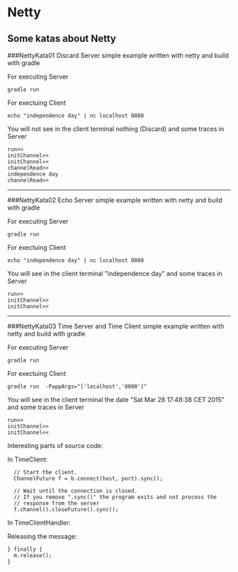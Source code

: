 # Netty

Some katas about Netty
---
###NettyKata01 
Discard Server simple example written with netty and build with gradle 

For executing Server

```
gradle run
```

For exectuing Client

```
echo "independence day" | nc localhost 8080
```

You will not see in the client terminal nothing (Discard) and some traces in Server
```
run>>
initChannel>>
initChannel<<
channelRead>>
independence day
channelRead<<
```
---
###NettyKata02
Echo Server simple example written with netty and build with gradle 

For executing Server

```
gradle run
```

For exectuing Client

```
echo "independence day" | nc localhost 8080
```

You will see in the client terminal "independence day" and some traces in Server
```
run>>
initChannel>>
initChannel<<
```


---
###NettyKata03
Time Server and Time Client simple example written with netty and build with gradle 

For executing Server

```
gradle run
```

For exectuing Client

```
gradle run  -PappArgs="['localhost','8080']"
```

You will see in the client terminal the date "Sat Mar 28 17:48:38 CET 2015" and some traces in Server
```
run>>
initChannel>>
initChannel<<
```


Interesting parts of source code:

In TimeClient:

````
  // Start the client.
  ChannelFuture f = b.connect(host, port).sync(); 

  // Wait until the connection is closed.
  // If you remove ".sync()" the program exits and not process the
  // response from the server
  f.channel().closeFuture().sync();
````

In TimeClientHandler:

Releasing the message:

```
} finally {
  m.release();
}
```
      
